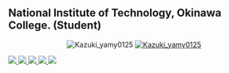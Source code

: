  ## National Institute of Technology, Okinawa College. (Student)

 <p align="center">
    <a>
        <img src="https://img.shields.io/badge/Windows-0078D6?style=flat&logo=windows"alt="Kazuki_yamy0125">
    </a>
    <a href="https://twitter.com/Kazuki_yamy0125">
        <img src="https://img.shields.io/twitter/follow/Kazuki_yamy0125?label=Twitter&logo=twitter&style=plasticr" alt="Kazuki_yamy0125">
    </a>
</p>

<a href="https://github.com/kazu-yamy">
    <img src="https://github-profile-summary-cards.vercel.app/api/cards/stats?username=kazu-yamy&theme=github_dark">
    <img src="https://github-profile-summary-cards.vercel.app/api/cards/repos-per-language?username=kazu-yamy&theme=github_dark">
</a>

<a href="https://github.com/kazu-yamy">
    <img src="https://github-profile-summary-cards.vercel.app/api/cards/productive-time?username=kazu-yamy&theme=github_dark">
    <img src="https://github-profile-summary-cards.vercel.app/api/cards/most-commit-language?username=kazu-yamy&theme=github_dark">
</a>

<a href="https://github.com/kazu-yamy">
    <img src="https://github-profile-summary-cards.vercel.app/api/cards/profile-details?username=kazu-yamy&theme=github_dark">
</a>


